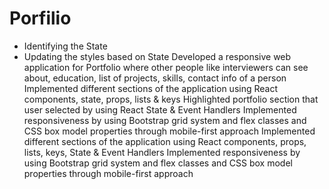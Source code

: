 # Porfilio

- Identifying the State
- Updating the styles based on State
Developed a responsive web application for Portfolio where other people like interviewers can see 
 about, education,  list of projects, skills, contact info of a person Implemented different sections of 
 the application using React components, state, props, lists & keys Highlighted portfolio section that 
 user selected by using React State & Event Handlers Implemented responsiveness by using Bootstrap 
 grid system and flex classes and CSS box model properties through mobile-first approach Implemented 
 different sections of the application using React components, props, lists, keys, State & Event Handlers
 Implemented responsiveness by using Bootstrap grid system and flex classes and CSS box model properties 
 through mobile-first approach

